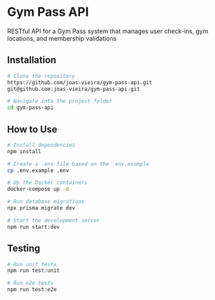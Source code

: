 # Gym Pass API

RESTful API for a Gym Pass system that manages user check-ins, gym locations, and membership validations

## Installation

```bash
# Clone the repository
https://github.com/joas-vieira/gym-pass-api.git
git@github.com:joas-vieira/gym-pass-api.git

# Navigate into the project folder
cd gym-pass-api
```

## How to Use

```bash
# Install dependencies
npm install

# Create a .env file based on the .env.example
cp .env.example .env

# Up the Docker containers
docker-compose up -d

# Run database migrations
npx prisma migrate dev

# Start the development server
npm run start:dev
```

## Testing

```bash
# Run unit tests
npm run test:unit

# Run e2e tests
npm run test:e2e
```
